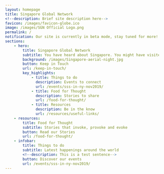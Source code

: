 ```yaml
---
layout: homepage
title: Singapore Global Network
<!--description: Brief site description here-->
favicon: /images/favicon-globe.ico
image: /images/SGN Official Logo.png
permalink: /
notification: Our site is currently in beta mode, stay tuned for more! For updates on COVID-19 in SG, please visit www.gov.sg/features/covid-19
sections:
    - hero:
        title: Singapore Global Network
        subtitle: You have heard about Singapore. You might have visited us briefly, stayed a couple of months, or lived here all your life. We want to get to know you. Yes, you! Connect with like-minded individuals around the globe like yourself, to share your experiences of Singapore with each other in one way or another. Join us, as we build our network.
        background: /images/Singapore-aerial-night.jpg
        button: Keep in Touch
        url: /keep-in-touch/
        key_highlights:
            - title: Things to do
              description: Events to connect
              url: /events/sss-in-ny-nov2019/
            - title: Food for Thought
              description: Stories to share
              url: /food-for-thought/
            - title: Resources
              description: Be in the know
              url: /resources/useful-links/
    - resources:
        title: Food for Thought
        subtitle: Stories that invoke, provoke and evoke
        button: Read our Stories  
        url: /food-for-thought/
    - infobar:
        title: Things to do
        subtitle: Latest happenings around the world
        <!--description: This is a test sentence-->
        button: Discover our events
        url: /events/sss-in-ny-nov2019/
---
```

